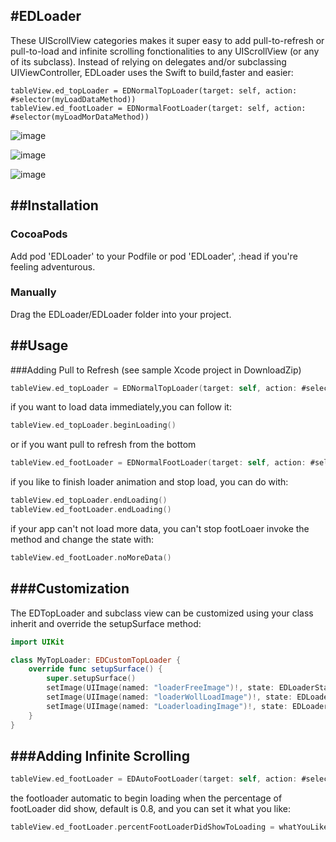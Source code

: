 #EDLoader
---

These UIScrollView categories makes it super easy to add pull-to-refresh or pull-to-load and infinite scrolling fonctionalities to any UIScrollView (or any of its subclass). Instead of relying on delegates and/or subclassing UIViewController, EDLoader uses the Swift to build,faster and easier:

```
tableView.ed_topLoader = EDNormalTopLoader(target: self, action: #selector(myLoadDataMethod))
tableView.ed_footLoader = EDNormalFootLoader(target: self, action: #selector(myLoadMorDataMethod))
```

![image](http://oavel8wuf.bkt.clouddn.com/normalTop.gif)

![image](http://oavel8wuf.bkt.clouddn.com/customloaer.gif)

![image](http://oavel8wuf.bkt.clouddn.com/footloader.gif)

##Installation
---
### CocoaPods

Add pod 'EDLoader' to your Podfile or pod 'EDLoader', :head if you're feeling adventurous.

### Manually
Drag the EDLoader/EDLoader folder into your project.

##Usage
---

###Adding Pull to Refresh
(see sample Xcode project in DownloadZip)

```Swift
tableView.ed_topLoader = EDNormalTopLoader(target: self, action: #selector(myLoadDataMethod))
```
if you want to load data immediately,you can follow it:

```Swift
tableView.ed_topLoader.beginLoading()
```

or if you want pull to refresh from the bottom

```Swift
tableView.ed_footLoader = EDNormalFootLoader(target: self, action: #selector(myLoadMorDataMethod))
```

if you like to finish loader animation and stop load, you can do with:

```Swift
tableView.ed_topLoader.endLoading()
tableView.ed_footLoader.endLoading()
```

if your app can't not load more data, you can't stop footLoaer invoke the method and change the state with:

```Swift
tableView.ed_footLoader.noMoreData()
```

###Customization
---

The EDTopLoader and subclass view can be customized using your class inherit and override the setupSurface method:

```Swift
import UIKit

class MyTopLoader: EDCustomTopLoader {
    override func setupSurface() {
        super.setupSurface()
        setImage(UIImage(named: "loaderFreeImage")!, state: EDLoaderState.free)
        setImage(UIImage(named: "loaderWollLoadImage")!, state: EDLoaderState.willLoad)
        setImage(UIImage(named: "LoaderloadingImage")!, state: EDLoaderState.loading)
    }
}
```

###Adding Infinite Scrolling
---

```Swift
tableView.ed_footLoader = EDAutoFootLoader(target: self, action: #selector(myLoadMorDataMethod))
```
the footloader automatic to begin loading when the percentage of footLoader did show, default is 0.8, and you can set it what you like:

```Swift
tableView.ed_footLoader.percentFootLoaderDidShowToLoading = whatYouLikePercentage
```

